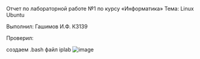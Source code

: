 Отчет по лабораторной работе №1 по курсу «Информатика» Тема: Linux Ubuntu

Выполнил: Гашимов И.Ф. К3139

Проверил:

создаем .bash файл iplab
![image](https://github.com/user-attachments/assets/ea14004d-d9ee-42a2-b94a-c748df4bf7ce)

